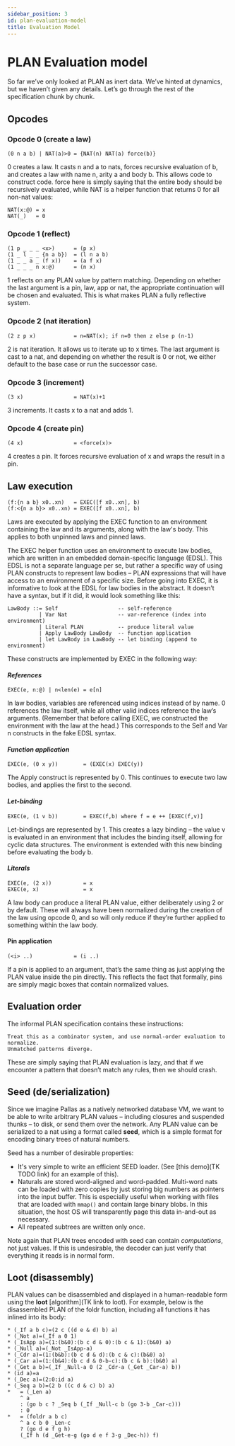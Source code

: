 ```yaml
---
sidebar_position: 3
id: plan-evaluation-model
title: Evaluation Model
---
```


# PLAN Evaluation model

So far we’ve only looked at PLAN as inert data. We’ve hinted at dynamics, but we haven’t given any details. Let’s go through the rest of the specification chunk by chunk.

## Opcodes

### Opcode 0 (create a law)

```unset
(0 n a b) | NAT(a)>0 = {NAT(n) NAT(a) force(b)}
```

0 creates a law. It casts n and a to nats, forces recursive evaluation of b, and creates a law with name n, arity a and body b. This allows code to construct code. force here is simply saying that the entire body should be recursively evaluated, while NAT is a helper function that returns 0 for all non-nat values:

```unset
NAT(x:@) = x  
NAT(_)   = 0
```

### Opcode 1 (reflect)

```unset
(1 p _ _ _ <x>)      = (p x)  
(1 _ l _ _ {n a b})  = (l n a b)  
(1 _ _ a _ (f x))    = (a f x)
(1 _ _ _ n x:@)      = (n x)
```

1 reflects on any PLAN value by pattern matching. Depending on whether the last argument is a pin, law, app or nat, the appropriate continuation will be chosen and evaluated. This is what makes PLAN a fully reflective system.

### Opcode 2 (nat iteration)

```unset
(2 z p x)            = n=NAT(x); if n=0 then z else p (n-1)
```

2 is nat iteration. It allows us to iterate up to x times. The last argument is cast to a nat, and depending on whether the result is 0 or not, we either default to the base case or run the successor case.

### Opcode 3 (increment)

```unset
(3 x)                = NAT(x)+1
```

3 increments. It casts x to a nat and adds 1. 

### Opcode 4 (create pin)

```unset
(4 x)                = <force(x)>
```

4 creates a pin. It forces recursive evaluation of x and wraps the result in a pin. 

## Law execution

```unset
(f:{n a b} x0..xn)   = EXEC([f x0..xn], b)  
(f:<{n a b}> x0..xn) = EXEC([f x0..xn], b)
```

Laws are executed by applying the EXEC function to an environment containing the law and its arguments, along with the law's body. This applies to both unpinned laws and pinned laws.

The EXEC helper function uses an environment to execute law bodies, which are written in an embedded domain-specific language (EDSL). This EDSL is not a separate language per se, but rather a specific way of using PLAN constructs to represent law bodies – PLAN expressions that will have access to an environment of a specific size. Before going into EXEC, it is informative to look at the EDSL for law bodies in the abstract. It doesn’t have a syntax, but if it did, it would look something like this:

```unset
LawBody ::= Self                   -- self-reference  
          | Var Nat                -- var-reference (index into environment)  
          | Literal PLAN           -- produce literal value  
          | Apply LawBody LawBody  -- function application  
          | let LawBody in LawBody -- let binding (append to environment)
```

These constructs are implemented by EXEC in the following way:

#### *References*

```unset
EXEC(e, n:@) | n<len(e) = e[n]
```

In law bodies, variables are referenced using indices instead of by name. 0 references the law itself, while all other valid indices reference the law’s arguments. (Remember that before calling EXEC, we constructed the environment with the law at the head.) This corresponds to the Self and Var n constructs in the fake EDSL syntax.

#### *Function application*

```unset
EXEC(e, (0 x y))        = (EXEC(x) EXEC(y))
```

The Apply construct is represented by 0. This continues to execute two law bodies, and applies the first to the second.

#### *Let-binding*

```unset
EXEC(e, (1 v b))        = EXEC(f,b) where f = e ++ [EXEC(f,v)]
```

Let-bindings are represented by 1. This creates a lazy binding – the value v is evaluated in an environment that includes the binding itself, allowing for cyclic data structures. The environment is extended with this new binding before evaluating the body b.

#### *Literals*

```unset
EXEC(e, (2 x))          = x  
EXEC(e, x)              = x
```

A law body can produce a literal PLAN value, either deliberately using 2 or by default. These will always have been normalized during the creation of the law using opcode 0, and so will only reduce if they’re further applied to something within the law body.

#### Pin application

```unset
(<i> ..)             = (i ..)
```

If a pin is applied to an argument, that’s the same thing as just applying the PLAN value inside the pin directly. This reflects the fact that formally, pins are simply magic boxes that contain normalized values.

## Evaluation order

The informal PLAN specification contains these instructions:

```unset
Treat this as a combinator system, and use normal-order evaluation to normalize.
Unmatched patterns diverge.
```

These are simply saying that PLAN evaluation is lazy, and that if we encounter a pattern that doesn’t match any rules, then we should crash.

## Seed (de/serialization)

Since we imagine Pallas as a natively networked database VM, we want to be able to write arbitrary PLAN values – including closures and suspended thunks – to disk, or send them over the network. Any PLAN value can be serialized to a nat using a format called **seed**, which is a simple format for encoding binary trees of natural numbers.

Seed has a number of desirable properties:

- It's very simple to write an efficient SEED loader. (See [this demo](TK TODO link) for an example of this).  
- Naturals are stored word-aligned and word-padded. Multi-word nats can be loaded with zero copies by just storing big numbers as pointers into the input buffer. This is especially useful when working with files that are loaded with `mmap()` and contain large binary blobs. In this situation, the host OS will transparently page this data in-and-out as necessary.  
- All repeated subtrees are written only once.

Note again that PLAN trees encoded with seed can contain *computations*, not just values. If this is undesirable, the decoder can just verify that everything it reads is in normal form.

## Loot (disassembly)

PLAN values can be disassembled and displayed in a human-readable form using the **loot** [algorithm](TK link to loot). For example, below is the disassembled PLAN of the foldr function, including all functions it has inlined into its body:

```unset
* (_If a b c)=(2 c ((d e & d) b) a)  
* (_Not a)=(_If a 0 1)  
* (_IsApp a)=(1:(b&0):(b c d & 0):(b c & 1):(b&0) a)  
* (_Null a)=(_Not _IsApp-a)  
* (_Cdr a)=(1:(b&b):(b c d & d):(b c & c):(b&0) a)  
* (_Car a)=(1:(b&4):(b c d & 0-b-c):(b c & b):(b&0) a)  
* (_Get a b)=(_If _Null-a 0 (2 _Cdr-a (_Get _Car-a) b))  
* (id a)=a  
* (_Dec a)=(2:0:id a)  
* (_Seq a b)=(2 b ((c d & c) b) a)  
*   = (_Len a)  
    ^ a  
    : (go b c ? _Seq b (_If _Null-c b (go 3-b _Car-c)))  
    : 0  
*   = (foldr a b c)  
    ^ a c b 0 _Len-c  
    ? (go d e f g h)  
    (_If h (d _Get-e-g (go d e f 3-g _Dec-h)) f)
```
